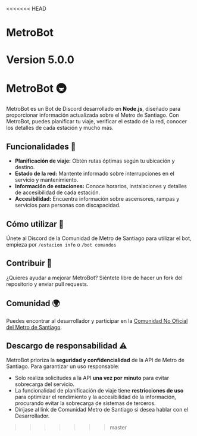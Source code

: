 <<<<<<< HEAD
# MetroBot
Version 5.0.0
=======
# MetroBot 🚇

MetroBot es un Bot de Discord desarrollado en **Node.js**, diseñado para proporcionar información actualizada sobre el Metro de Santiago. Con MetroBot, puedes planificar tu viaje, verificar el estado de la red, conocer los detalles de cada estación y mucho más.

## Funcionalidades 🌟
- **Planificación de viaje:** Obtén rutas óptimas según tu ubicación y destino.
- **Estado de la red:** Mantente informado sobre interrupciones en el servicio y mantenimiento.
- **Información de estaciones:** Conoce horarios, instalaciones y detalles de accesibilidad de cada estación.
- **Accesibilidad:** Encuentra información sobre ascensores, rampas y servicios para personas con discapacidad.

## Cómo utilizar 🔧
Únete al Discord de la Comunidad de Metro de Santiago para utilizar el bot, empieza por `/estacion info` o `/bot comandos` 

## Contribuir 🤝
¿Quieres ayudar a mejorar MetroBot? Siéntete libre de hacer un fork del repositorio y enviar pull requests.

## Comunidad 🌍
Puedes encontrar al desarrollador y participar en la [Comunidad No Oficial del Metro de Santiago](https://www.metroman.me/comunidades/comunidad-metro-de-santiago/).

## Descargo de responsabilidad ⚠️
MetroBot prioriza la **seguridad y confidencialidad** de la API de Metro de Santiago. Para garantizar un uso responsable:
- Solo realiza solicitudes a la API **una vez por minuto** para evitar sobrecarga del servicio.
- La funcionalidad de planificación de viaje tiene **restricciones de uso** para optimizar el rendimiento y la accesibilidad de la información, procurando evitar la sobrecarga de sistemas de terceros.
- Diríjase al link de Comunidad Metro de Santiago si desea hablar con el Desarrollador. 
>>>>>>> master
